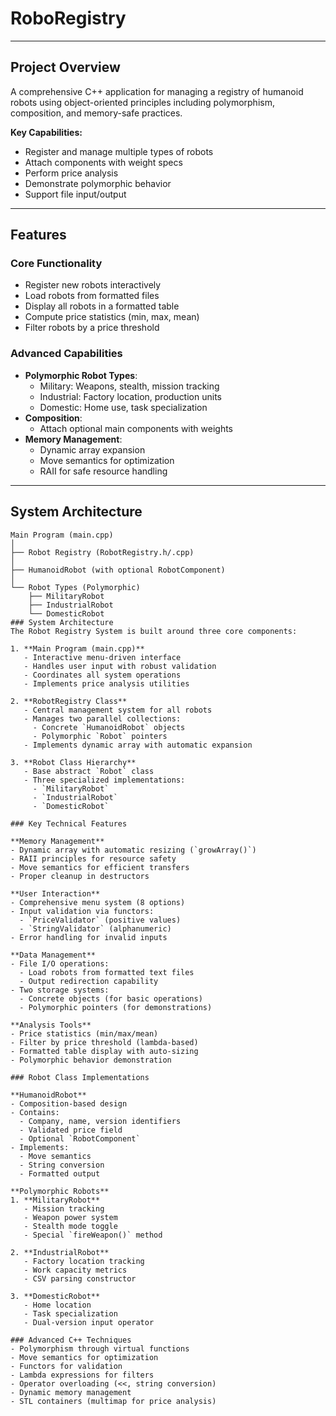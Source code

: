 # RoboRegistry
---

## Project Overview

A comprehensive C++ application for managing a registry of humanoid robots using object-oriented principles including polymorphism, composition, and memory-safe practices.

**Key Capabilities:**
- Register and manage multiple types of robots
- Attach components with weight specs
- Perform price analysis
- Demonstrate polymorphic behavior
- Support file input/output

---

## Features

### Core Functionality
- Register new robots interactively
- Load robots from formatted files
- Display all robots in a formatted table
- Compute price statistics (min, max, mean)
- Filter robots by a price threshold

### Advanced Capabilities
- **Polymorphic Robot Types**:
  - Military: Weapons, stealth, mission tracking
  - Industrial: Factory location, production units
  - Domestic: Home use, task specialization
- **Composition**:
  - Attach optional main components with weights
- **Memory Management**:
  - Dynamic array expansion
  - Move semantics for optimization
  - RAII for safe resource handling

---

## System Architecture

```plaintext
Main Program (main.cpp)
│
├── Robot Registry (RobotRegistry.h/.cpp)
│
├── HumanoidRobot (with optional RobotComponent)
│
└── Robot Types (Polymorphic)
    ├── MilitaryRobot
    ├── IndustrialRobot
    └── DomesticRobot
### System Architecture
The Robot Registry System is built around three core components:

1. **Main Program (main.cpp)**
   - Interactive menu-driven interface
   - Handles user input with robust validation
   - Coordinates all system operations
   - Implements price analysis utilities

2. **RobotRegistry Class**
   - Central management system for all robots
   - Manages two parallel collections:
     - Concrete `HumanoidRobot` objects
     - Polymorphic `Robot` pointers
   - Implements dynamic array with automatic expansion

3. **Robot Class Hierarchy**
   - Base abstract `Robot` class
   - Three specialized implementations:
     - `MilitaryRobot`
     - `IndustrialRobot` 
     - `DomesticRobot`

### Key Technical Features

**Memory Management**
- Dynamic array with automatic resizing (`growArray()`)
- RAII principles for resource safety
- Move semantics for efficient transfers
- Proper cleanup in destructors

**User Interaction**
- Comprehensive menu system (8 options)
- Input validation via functors:
  - `PriceValidator` (positive values)
  - `StringValidator` (alphanumeric)
- Error handling for invalid inputs

**Data Management**
- File I/O operations:
  - Load robots from formatted text files
  - Output redirection capability
- Two storage systems:
  - Concrete objects (for basic operations)
  - Polymorphic pointers (for demonstrations)

**Analysis Tools**
- Price statistics (min/max/mean)
- Filter by price threshold (lambda-based)
- Formatted table display with auto-sizing
- Polymorphic behavior demonstration

### Robot Class Implementations

**HumanoidRobot**
- Composition-based design
- Contains:
  - Company, name, version identifiers
  - Validated price field
  - Optional `RobotComponent`
- Implements:
  - Move semantics
  - String conversion
  - Formatted output

**Polymorphic Robots**
1. **MilitaryRobot**
   - Mission tracking
   - Weapon power system
   - Stealth mode toggle
   - Special `fireWeapon()` method

2. **IndustrialRobot**  
   - Factory location tracking
   - Work capacity metrics
   - CSV parsing constructor

3. **DomesticRobot**
   - Home location
   - Task specialization
   - Dual-version input operator

### Advanced C++ Techniques
- Polymorphism through virtual functions
- Move semantics for optimization
- Functors for validation
- Lambda expressions for filters
- Operator overloading (<<, string conversion)
- Dynamic memory management
- STL containers (multimap for price analysis)
